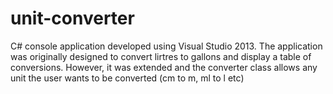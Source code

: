 # unit-converter
C# console application developed using Visual Studio 2013.
The application was originally designed to convert lirtres to gallons and display a table of conversions. However, it was extended and the converter class allows any unit the user wants to be converted (cm to m, ml to l etc)
